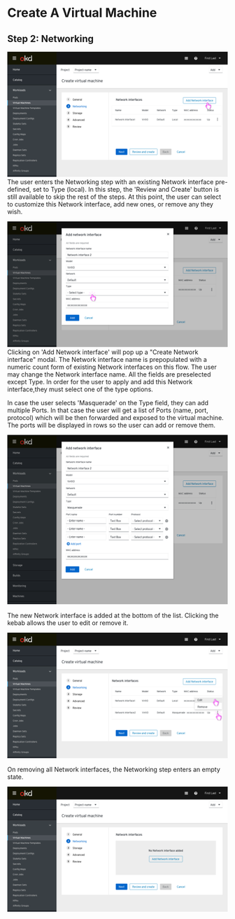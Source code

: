 # Create A Virtual Machine

## Step 2: Networking

![Default](img/3-00.png)
The user enters the Networking step with an existing  Network interface pre-defined, set to Type (local). In this step, the 'Review and Create' button is still available to skip the rest of the steps. At this point, the user can select to customize this Network interface, add new ones, or remove any they wish.

![Adding NIC](img/3-01.png)
Clicking on 'Add  Network interface' will pop up a "Create  Network interface" modal. The Network interface name is prepopulated with a numeric count form of existing  Network interfaces on this flow. The user may change the Network interface name. All the fields are preselected except Type. In order for the user to apply and add this Network interface,they must select one of the type options.

In case the user selects 'Masquerade' on the Type field, they can add multiple Ports.
In that case the user will get a list of Ports (name, port, protocol) which will be then forwarded and exposed to the virtual machine. The ports will be displayed in rows so the user can add or remove them.

![masquerade is selected](img/3-03.png)

The new  Network interface is added at the bottom of the list.
Clicking the kebab allows the user to edit or remove it.

![NIC added to the table](img/3-10.png)

On removing all Network interfaces, the Networking step enters an empty state.

![Empty state](img/3-20.png)
